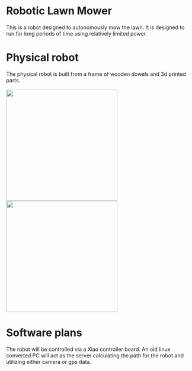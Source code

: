 # Robotic Lawn Mower
This is a robot designed to autonomously mow the lawn. It is designed to run for long periods of time using relatively limited power. 
# Physical robot
The physical robot is built from a frame of wooden dowels and 3d printed parts. 
<br><br>
<img src="https://github.com/user-attachments/assets/5b3f8606-1957-4d40-8131-41c14cbaa34c" width="300" />
<img src="https://github.com/user-attachments/assets/d6b28023-d424-4709-94c3-72246693a95c" width="300" />

# Software plans
The robot will be controlled via a Xiao controller board. An old linux converted PC will act as the server calculating the path for the robot and utilizing either camera or gps data.

